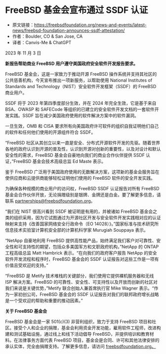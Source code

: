 # FreeBSD 基金会宣布通过 SSDF 认证

- 原文链接：<https://freebsdfoundation.org/news-and-events/latest-news/freebsd-foundation-announces-ssdf-attestation/>
- 作者：Boulder, CO & San Jose, CA
- 译者：Canvis-Me & ChatGPT

2023 年 11 月 3 日

**新报告帮助商业 FreeBSD 用户遵守美国政府安全软件开发报告要求。**

FreeBSD 基金会，这是一家致力于推动开源 FreeBSD 操作系统并支持其社区的公共慈善机构，今天宣布推出一项新服务，以帮助使用 National Institutes of Standards and Technology（NIST）安全软件开发框架（SSDF）的 FreeBSD 商业用户。

SSDF 将于 2023 年第四季度部分生效，并在 2024 年完全生效，它是基于来自 BSA、OWASP 和 SAFECode 等组织的已建立的安全软件开发文档的一套软件开发实践。SSDF 旨在减少美国政府使用的软件解决方案中的软件漏洞。

一旦生效，OMB 和 CISA 要求所有向美国政府许可软件的组织自我证明他们自己的软件和任何他们使用的开源组件符合 SSDF。

“FreeBSD 社区从其创立以来一直是安全、分布式开源软件开发的先驱。随着世界各地的政府认识到开源的普及性，认识到开源对创新的重要性，以及对设计和默认安全性的需求，FreeBSD 基金会自豪地向我们的商业合作伙伴提供 SSDF 认证，”FreeBSD 基金会技术高级总监 Ed Maste 表示。

鉴于 FreeBSD 广泛用于美国政府使用的无数解决方案，这项新的基金会服务旨在使供应商和云提供商能够轻松证明他们使用的 FreeBSD 软件的安全开发实践。

为确保各种规模的商业用户的访问权，FreeBSD SSDF 认证报告对所有 FreeBSD 基金会合作伙伴开放，无论捐赠级别是银牌、金牌还是白金。要了解更多信息，请联系 partnerships@freebsdfoundation.org。

“我们在 NIST 很高兴看到 SSDF 被证明是有用的，并被诸如 FreeBSD 基金会之类的组织采用，因为它试图通过为开源社区开发与安全软件开发实践相对应的认证映射来支持《改善国家网络安全行政命令（EO 14028）》。”国家标准与技术研究所信息技术实验室计算机安全部的计算机科学家 Murugiah Souppaya 表示。

“NetApp 自豪地利用 FreeBSD 提供高性能产品，始终满足我们客户对可靠性、安全性和可支持性的期望，包括众多美国军方和文职政府机构，”NetApp 的 ONTAP 工程高级总监 Matt Hambrick 表示。“在向我们的政府客户报告 NetApp 的安全软件开发流程和程序时，FreeBSD 基金会的 SSDF 认证报告对这些工作是一项有价值且受欢迎的支持。”

“FreeBSD 是 Metify 技术堆栈的关键部分，我们使用它提供裸机服务器和无线 ISP 解决方案。FreeBSD 的可靠性、安全性、可支持性以及开放而创新的社区对我们来说是关键优势，”Metify 联合创始人兼首席执行官 Mike Wagner 表示。“作为一家初创公司，FreeBSD 基金会的 SSDF 认证报告对我们的联邦政府增长战略是一个受欢迎的帮助和重要的推动因素。”

**关于 FreeBSD 基金会**

FreeBSD 基金会是一家 501(c)(3) 非营利组织，致力于支持 FreeBSD 项目和社区。接受个人和企业的捐赠，基金会利用资金开发功能，雇用软件工程师，改进构建和测试基础设施，通过线上和线下活动倡导 FreeBSD，并提供培训和教育材料。在法律事务方面代表 FreeBSD 项目，基金会是合同、许可和其他法律安排的承认实体，完全由捐赠支持。了解更多信息，请访问 [freebsdfoundation.org。](https://freebsdfoundation.org/)
